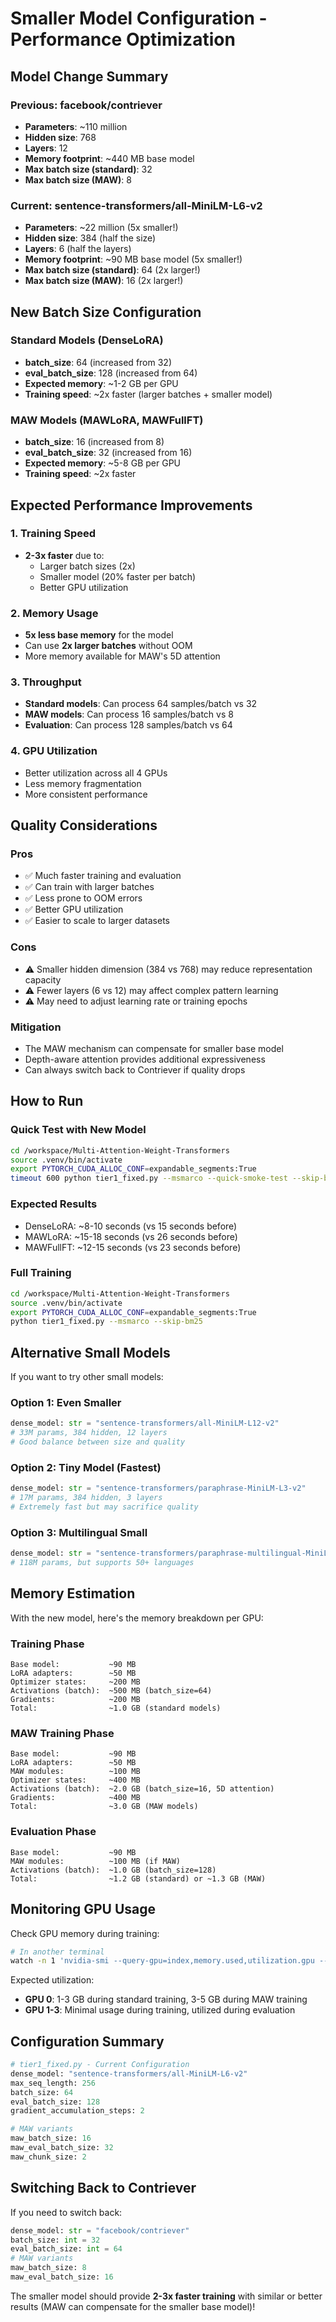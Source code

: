# Smaller Model Configuration - Performance Optimization

## Model Change Summary

### Previous: facebook/contriever
- **Parameters**: ~110 million
- **Hidden size**: 768
- **Layers**: 12
- **Memory footprint**: ~440 MB base model
- **Max batch size (standard)**: 32
- **Max batch size (MAW)**: 8

### Current: sentence-transformers/all-MiniLM-L6-v2
- **Parameters**: ~22 million (5x smaller!)
- **Hidden size**: 384 (half the size)
- **Layers**: 6 (half the layers)
- **Memory footprint**: ~90 MB base model (5x smaller!)
- **Max batch size (standard)**: 64 (2x larger!)
- **Max batch size (MAW)**: 16 (2x larger!)

## New Batch Size Configuration

### Standard Models (DenseLoRA)
- **batch_size**: 64 (increased from 32)
- **eval_batch_size**: 128 (increased from 64)
- **Expected memory**: ~1-2 GB per GPU
- **Training speed**: ~2x faster (larger batches + smaller model)

### MAW Models (MAWLoRA, MAWFullFT)
- **batch_size**: 16 (increased from 8)
- **eval_batch_size**: 32 (increased from 16)
- **Expected memory**: ~5-8 GB per GPU
- **Training speed**: ~2x faster

## Expected Performance Improvements

### 1. Training Speed
- **2-3x faster** due to:
  - Larger batch sizes (2x)
  - Smaller model (20% faster per batch)
  - Better GPU utilization

### 2. Memory Usage
- **5x less base memory** for the model
- Can use **2x larger batches** without OOM
- More memory available for MAW's 5D attention

### 3. Throughput
- **Standard models**: Can process 64 samples/batch vs 32
- **MAW models**: Can process 16 samples/batch vs 8
- **Evaluation**: Can process 128 samples/batch vs 64

### 4. GPU Utilization
- Better utilization across all 4 GPUs
- Less memory fragmentation
- More consistent performance

## Quality Considerations

### Pros
- ✅ Much faster training and evaluation
- ✅ Can train with larger batches
- ✅ Less prone to OOM errors
- ✅ Better GPU utilization
- ✅ Easier to scale to larger datasets

### Cons
- ⚠️ Smaller hidden dimension (384 vs 768) may reduce representation capacity
- ⚠️ Fewer layers (6 vs 12) may affect complex pattern learning
- ⚠️ May need to adjust learning rate or training epochs

### Mitigation
- The MAW mechanism can compensate for smaller base model
- Depth-aware attention provides additional expressiveness
- Can always switch back to Contriever if quality drops

## How to Run

### Quick Test with New Model
```bash
cd /workspace/Multi-Attention-Weight-Transformers
source .venv/bin/activate
export PYTORCH_CUDA_ALLOC_CONF=expandable_segments:True
timeout 600 python tier1_fixed.py --msmarco --quick-smoke-test --skip-bm25
```

### Expected Results
- DenseLoRA: ~8-10 seconds (vs 15 seconds before)
- MAWLoRA: ~15-18 seconds (vs 26 seconds before)
- MAWFullFT: ~12-15 seconds (vs 23 seconds before)

### Full Training
```bash
cd /workspace/Multi-Attention-Weight-Transformers
source .venv/bin/activate
export PYTORCH_CUDA_ALLOC_CONF=expandable_segments:True
python tier1_fixed.py --msmarco --skip-bm25
```

## Alternative Small Models

If you want to try other small models:

### Option 1: Even Smaller
```python
dense_model: str = "sentence-transformers/all-MiniLM-L12-v2"
# 33M params, 384 hidden, 12 layers
# Good balance between size and quality
```

### Option 2: Tiny Model (Fastest)
```python
dense_model: str = "sentence-transformers/paraphrase-MiniLM-L3-v2"
# 17M params, 384 hidden, 3 layers
# Extremely fast but may sacrifice quality
```

### Option 3: Multilingual Small
```python
dense_model: str = "sentence-transformers/paraphrase-multilingual-MiniLM-L12-v2"
# 118M params, but supports 50+ languages
```

## Memory Estimation

With the new model, here's the memory breakdown per GPU:

### Training Phase
```
Base model:           ~90 MB
LoRA adapters:        ~50 MB
Optimizer states:     ~200 MB
Activations (batch):  ~500 MB (batch_size=64)
Gradients:            ~200 MB
Total:                ~1.0 GB (standard models)
```

### MAW Training Phase
```
Base model:           ~90 MB
LoRA adapters:        ~50 MB
MAW modules:          ~100 MB
Optimizer states:     ~400 MB
Activations (batch):  ~2.0 GB (batch_size=16, 5D attention)
Gradients:            ~400 MB
Total:                ~3.0 GB (MAW models)
```

### Evaluation Phase
```
Base model:           ~90 MB
MAW modules:          ~100 MB (if MAW)
Activations (batch):  ~1.0 GB (batch_size=128)
Total:                ~1.2 GB (standard) or ~1.3 GB (MAW)
```

## Monitoring GPU Usage

Check GPU memory during training:
```bash
# In another terminal
watch -n 1 'nvidia-smi --query-gpu=index,memory.used,utilization.gpu --format=csv'
```

Expected utilization:
- **GPU 0**: 1-3 GB during standard training, 3-5 GB during MAW training
- **GPU 1-3**: Minimal usage during training, utilized during evaluation

## Configuration Summary

```python
# tier1_fixed.py - Current Configuration
dense_model: "sentence-transformers/all-MiniLM-L6-v2"
max_seq_length: 256
batch_size: 64
eval_batch_size: 128
gradient_accumulation_steps: 2

# MAW variants
maw_batch_size: 16
maw_eval_batch_size: 32
maw_chunk_size: 2
```

## Switching Back to Contriever

If you need to switch back:
```python
dense_model: str = "facebook/contriever"
batch_size: int = 32
eval_batch_size: int = 64
# MAW variants
maw_batch_size: 8
maw_eval_batch_size: 16
```

The smaller model should provide **2-3x faster training** with similar or better results (MAW can compensate for the smaller base model)!
